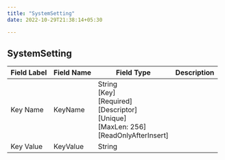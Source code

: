 ```yaml
---
title: "SystemSetting"
date: 2022-10-29T21:38:14+05:30

---
```


## SystemSetting
| Field Label | Field Name | Field Type | Description |  
| ---- | ---- | ---- | ---- |  
| Key Name | KeyName | String<br/>  [Key]<br/>  [Required]<br/>  [Descriptor]<br/>  [Unique]<br/>  [MaxLen: 256]<br/>  [ReadOnlyAfterInsert] |  |  
| Key Value | KeyValue | String |  |  

